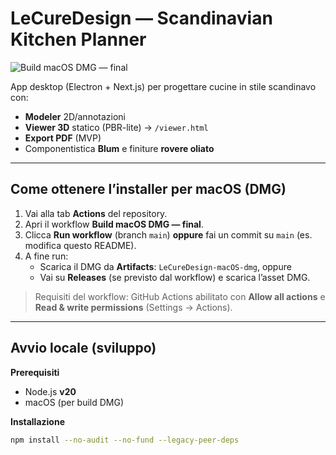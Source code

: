 # LeCureDesign — Scandinavian Kitchen Planner

![Build macOS DMG — final](https://github.com/ArchimedeGH/LeCureDesign/actions/workflows/release-final.yml/badge.svg)

App desktop (Electron + Next.js) per progettare cucine in stile scandinavo con:
- **Modeler** 2D/annotazioni
- **Viewer 3D** statico (PBR-lite) → `/viewer.html`
- **Export PDF** (MVP)
- Componentistica **Blum** e finiture **rovere oliato**

---

## Come ottenere l’installer per macOS (DMG)

1. Vai alla tab **Actions** del repository.
2. Apri il workflow **Build macOS DMG — final**.
3. Clicca **Run workflow** (branch `main`) **oppure** fai un commit su `main` (es. modifica questo README).
4. A fine run:
   - Scarica il DMG da **Artifacts**: `LeCureDesign-macOS-dmg`, oppure
   - Vai su **Releases** (se previsto dal workflow) e scarica l’asset DMG.

> Requisiti del workflow: GitHub Actions abilitato con **Allow all actions** e **Read & write permissions** (Settings → Actions).

---

## Avvio locale (sviluppo)

**Prerequisiti**
- Node.js **v20**
- macOS (per build DMG)

**Installazione**
```bash
npm install --no-audit --no-fund --legacy-peer-deps
